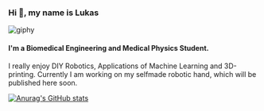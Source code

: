 
### Hi 👋, my name is Lukas

![giphy](https://github.com/locolukii/locolukii/assets/165012681/8f437120-c239-4ce9-961a-7d193c621252)

#### I'm a Biomedical Engineering and Medical Physics Student. 

I really enjoy DIY Robotics, Applications of Machine Learning and 3D-printing.
Currently I am working on my selfmade robotic hand, which will be published here soon.

[![Anurag's GitHub stats](https://github-readme-stats.vercel.app/api?username=lklostermair)](https://github.com/anuraghazra/github-readme-stats)
